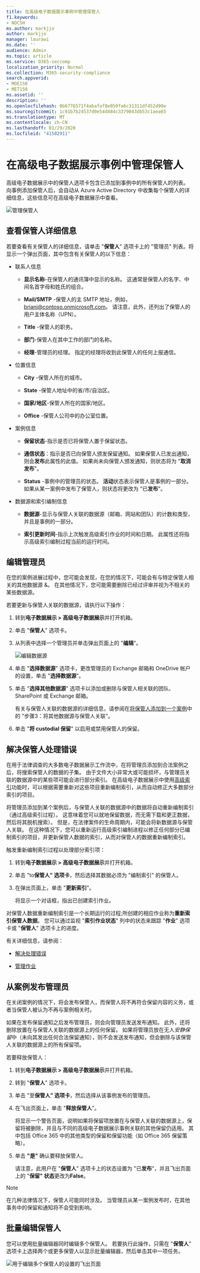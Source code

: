 ```yaml
---
title: 在高级电子数据展示事例中管理保管人
f1.keywords:
- NOCSH
ms.author: markjjo
author: markjjo
manager: laurawi
ms.date: ''
audience: Admin
ms.topic: article
ms.service: O365-seccomp
localization_priority: Normal
ms.collection: M365-security-compliance
search.appverid:
- MOE150
- MET150
ms.assetid: ''
description: ''
ms.openlocfilehash: 0b6776571f4abafaf8e050fa6c31311df452d90e
ms.sourcegitcommit: 1c91b7b24537d0e54d484c3379043db53c1aea65
ms.translationtype: MT
ms.contentlocale: zh-CN
ms.lasthandoff: 01/29/2020
ms.locfileid: "41582911"
---
```

# <a name="manage-custodians-in-an-advanced-ediscovery-case"></a>在高级电子数据展示事例中管理保管人

高级电子数据展示中的保管人选项卡包含已添加到事例中的所有保管人的列表。 向事例添加保管人后，会自动从 Azure Active Directory 中收集每个保管人的详细信息，这些信息可在高级电子数据展示中查看。

![管理保管人](media/CustodianDetails.PNG)

## <a name="view-custodian-details"></a>查看保管人详细信息

若要查看有关保管人的详细信息，请单击 "**保管人**" 选项卡上的 "管理员" 列表。将显示一个弹出页面，其中包含有关保管人的以下信息：

- 联系人信息

  - **显示名称**-在保管人的通讯簿中显示的名称。 这通常是保管人的名字、中间名首字母和姓氏的组合。
  
   - **Mail/SMTP** -保管人的主 SMTP 地址，例如，brianj@contoso.onmicrosoft.com。 请注意，此外，还列出了保管人的用户主体名称（UPN）。

  - **Title** -保管人的职务。

  - **部门**-保管人在其中工作的部门的名称。

  - **经理**-管理员的经理。 指定的经理将收到此保管人的任何上报通信。
  
- 位置信息

  - **City** -保管人所在的城市。

  - **State** -保管人地址中的省/市/自治区。

  - **国家/地区**-保管人所在的国家/地区。

  - **Office** -保管人公司中的办公室位置。

- 案例信息

  - **保留状态**-指示是否已将保管人置于保留状态。 

  - **通信状态**：指示是否已向保管人颁发保留通知。 如果保管人已发出通知，则会**发布**此属性的此值。 如果尚未向保管人颁发通知，则状态将为 "**取消发布**"。 

  - **Status** -事例中的管理员的状态。 **活动**状态表示保管人是事例的一部分。 如果从某一案例中发布了保管人，则状态将更改为 "已**发布**"。 

- 数据源和索引编制信息

    - **数据源**-显示与保管人关联的数据源（邮箱、网站和团队）的计数和类型，并且是事例的一部分。

    - **索引更新时间**-指示上次触发高级索引作业的时间和日期。 此属性还将指示高级索引编制过程当前的运行时间。


## <a name="edit-a-custodian"></a>编辑管理员

在您的案例进展过程中，您可能会发现，在您的情况下，可能会有与特定保管人相关的其他数据源 &。 在其他情况下，您可能需要删除已经过评审并视为不相关的某些数据源。

若要更新与保管人关联的数据源，请执行以下操作：

1. 转到**电子数据展示 > 高级电子数据展示**并打开机箱。
  
2. 单击 "**保管人**" 选项卡。
  
3. 从列表中选择一个管理员并单击弹出页面上的 "**编辑**"。

    ![编辑数据源](media/EditCustodianDataSource.PNG)
  
4. 单击 "**选择数据源**" 选项卡，更改管理员的 Exchange 邮箱和 OneDrive 帐户的设置，单击 "**选择数据源**"。
  
5. 单击 "**选择其他数据源**" 选项卡以添加或删除与保管人相关联的团队、SharePoint 或 Exchange 邮箱。 

    有关与保管人关联的数据源的详细信息，请参阅在[将保管人添加到一个案例](add-custodians-to-case.md#step-3-associate-additional-data-sources-to-a-custodian)中的 "步骤3：将其他数据源与保管人关联"。 
  
6. 单击 "**将 custodial 保留**" 以启用或禁用保管人的保留。

## <a name="resolve-custodian-processing-errors"></a>解决保管人处理错误

在用于法律调查的大多数电子数据展示工作流中，在将管理员添加到合法案例之后，将搜索保管人的数据的子集。 由于文件大小非常大或可能损坏，与管理员关联的数据源中的某些项可能会进行部分索引。 在高级电子数据展示中使用[高级索引](indexing-custodian-data.md)功能时，可以根据需要重新对这些项目重新编制索引，从而自动修正大多数部分索引的项目。

将管理员添加到某个案例后，与保管人关联的数据源中的数据将自动重新编制索引（通过高级索引过程）。 这意味着您可以就地保留数据，而无需下载和更正数据，然后将其脱机搜索）。 但是，在法律案件的生命周期内，可能会将新数据源与保管人关联。 在这种情况下，您可以重新运行高级索引编制进程以修正任何部分已编制索引的项目，并更新保管人数据的索引，从而对保管人的数据重新编制索引。

触发重新编制索引过程以处理部分索引项：

1. 转到**电子数据展示 > 高级电子数据展示**并打开机箱。

2. 单击 "to**保管人" 选项卡**，然后选择其数据必须为 "编制索引" 的保管人。 

3. 在弹出页面上，单击 "**更新索引**"。

   将显示一个对话框，指出已创建索引作业。

对保管人数据重新编制索引是一个长期运行的过程;所创建的相应作业称为**重新索引保管人数据**。 您可以通过监视 "**索引作业状态**" 列中的状态来跟踪 "**作业**" 选项卡或 "**保管人**" 选项卡上的进度。

有关详细信息，请参阅：

- [解决处理错误](processing-data-for-case.md)

- [管理作业](managing-jobs-ediscovery20.md)

## <a name="release-a-custodian-from-a-case"></a>从案例发布管理员

在关闭案例的情况下，将会发布保管人，而保管人将不再符合保留内容的义务，或者当保管人被认为不再与案例相关时。 

如果在发布保留通知之后发布管理员，则会向管理员发送发布通知。 此外，还将删除放置在与保管人关联的数据源上的任何保留。 如果将管理员放在无人*安静保留*中（未向其发出任何合法保留通知），则不会发送发布通知，但会删除与该保管人关联的数据源上的所有保留项。

若要释放保管人： 

1. 转到**电子数据展示 > 高级电子数据展示**并打开机箱。

2.  转到 "**保管人**" 选项卡。

3.  单击 "至**保管人" 选项卡**，然后选择从该事例发布的管理员。

4. 在飞出页面上，单击 "**释放保管人**"。

   将显示一个警告页面，说明如果将保留项放置在与保管人关联的数据源上，保留将被删除，并且与不同的高级电子数据展示事例关联的其他保留仍适用。 其中包括 Office 365 中的其他类型的保留和保留功能（如 Office 365 保留策略）。

5. 单击 **"是"** 确认要释放保管人。 

    请注意，此用户在 "**保管人**" 选项卡上的状态设置为 "已**发布**"，并且飞出页面上的 "**保留" 状态**更改为**False**。 

> [!NOTE]
> 在几种法律情况下，保管人可能同时涉及。 当管理员从某一案例发布时，在其他事务中的保留和通知将不会受到影响。

## <a name="bulk-edit-custodians"></a>批量编辑保管人

您可以使用批量编辑器同时编辑多个保管人。 若要执行此操作，只需在 "**保管人**" 选项卡上选择两个或更多保管人以显示批量编辑器，然后单击其中一项任务。

![用于编辑多个保管人的设置的飞出页面](media/AeDBulkEditCustodians.png)